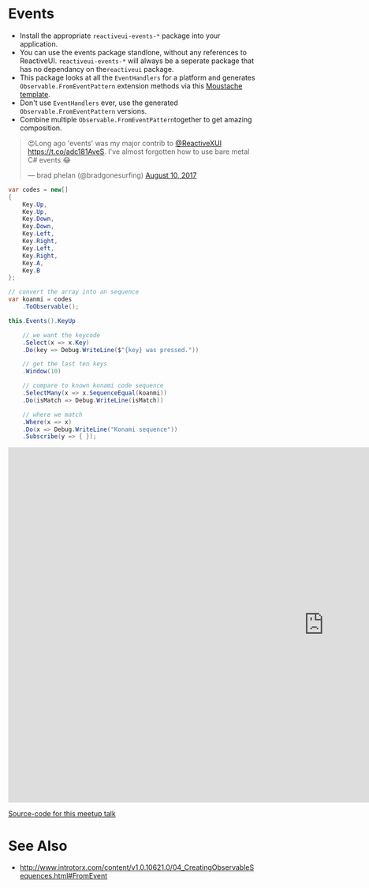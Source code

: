 # Events

* Install the appropriate `reactiveui-events-*` package into your application.
* You can use the events package standlone, without any references to ReactiveUI. `reactiveui-events-*` will always be a seperate package that has no dependancy on  the`reactiveui` package.
* This package looks at all the `EventHandlers` for a platform and generates  `Observable.FromEventPattern` extension methods via this [Moustache template](https://github.com/reactiveui/ReactiveUI/blob/develop/src/EventBuilder/DefaultTemplate.mustache).
* Don't use `EventHandlers` ever, use the generated `Observable.FromEventPattern` versions.
* Combine multiple `Observable.FromEventPattern`together to get amazing composition.

<blockquote class="twitter-tweet" data-lang="en"><p lang="en" dir="ltr">😍Long ago &#39;events&#39; was my major contrib to <a href="https://twitter.com/ReactiveXUI">@ReactiveXUI</a> <a href="https://t.co/adc181AveS">https://t.co/adc181AveS</a>. I&#39;ve almost forgotten how to use bare metal C# events 😂</p>&mdash; brad phelan (@bradgonesurfing) <a href="https://twitter.com/bradgonesurfing/status/895580815500886017">August 10, 2017</a></blockquote>
<script async src="//platform.twitter.com/widgets.js" charset="utf-8"></script>

```csharp
var codes = new[]
{
    Key.Up,
    Key.Up,
    Key.Down,
    Key.Down,
    Key.Left,
    Key.Right,
    Key.Left,
    Key.Right,
    Key.A,
    Key.B
};

// convert the array into an sequence
var koanmi = codes
    .ToObservable();

this.Events().KeyUp

    // we want the keycode
    .Select(x => x.Key)
    .Do(key => Debug.WriteLine($"{key} was pressed."))

    // get the last ten keys
    .Window(10)

    // compare to known konami code sequence
    .SelectMany(x => x.SequenceEqual(koanmi))
    .Do(isMatch => Debug.WriteLine(isMatch))

    // where we match
    .Where(x => x)
    .Do(x => Debug.WriteLine("Konami sequence"))
    .Subscribe(y => { });
```


<iframe width="1280" height="720" src="https://www.youtube.com/embed/tNn-7fen3DA" frameborder="0" allowfullscreen></iframe>

[Source-code for this meetup talk](https://github.com/reactiveui/meetups/blob/master/002%20-%20reactiveui-events%20-%20the%20super%20cool%20package.zip)

# See Also
* http://www.introtorx.com/content/v1.0.10621.0/04_CreatingObservableSequences.html#FromEvent
